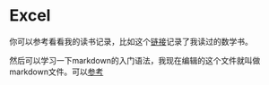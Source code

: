 # Excel

你可以参考看看我的读书记录，比如这个[链接](https://github.com/hxwang/MathNotes/tree/master/Books)记录了我读过的数学书。

然后可以学习一下markdown的入门语法，我现在编辑的这个文件就叫做markdown文件。可以[参考](http://wowubuntu.com/markdown/)
